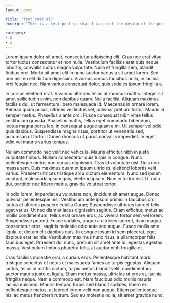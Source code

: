 ```yaml
---
layout: post

title: "Test post #1"
excerpt: "This is a test post so that I can test the design of the posts template."

category: 
- a
- z
---
```


Lorem ipsum dolor sit amet, consectetur adipiscing elit. Cras nec erat vitae tortor luctus consectetur et non nulla. Vestibulum facilisis erat quis neque lobortis, convallis luctus magna vulputate. Nulla et fringilla sem, blandit finibus orci. Morbi sit amet elit in nunc auctor varius a sit amet lorem. Sed non nisl eu elit dictum dignissim. Vivamus cursus faucibus nulla, in lacinia orci feugiat nec. Nam varius consequat dolor, quis sodales ipsum fringilla a.

In cursus eleifend erat. Vivamus ultricies tellus at rhoncus mattis. Integer sit amet sollicitudin enim, non dapibus quam. Nulla facilisi. Aliquam maximus facilisis dui, ut fermentum libero malesuada id. Maecenas in ornare lorem. Aenean quam purus, ultrices vel lectus vel, pulvinar pretium tortor. Mauris id semper metus. Phasellus a ante orci. Fusce consequat nibh vitae tellus vestibulum gravida. Phasellus mattis, tellus eget commodo bibendum, lectus magna porta leo, in consequat augue quam a mi. Ut semper vel odio quis dapibus. Suspendisse magna risus, porttitor ut venenatis sed, accumsan ut tortor. Donec rhoncus ut purus convallis imperdiet. In eget odio vel mauris varius tempus.

Nullam commodo nec velit nec vehicula. Mauris efficitur nibh in justo vulputate finibus. Nullam consectetur quis turpis in congue. Nunc pellentesque metus non cursus dignissim. Cras id vulputate nisl. Duis non massa sem. Duis maximus quam et ipsum ultricies, eleifend lobortis velit varius. Praesent ultrices tristique arcu dictum elementum. Nunc sed ipsum volutpat, malesuada ipsum quis, eleifend ipsum. Nam in tortor nisl. Ut odio dui, porttitor nec libero mattis, gravida volutpat tortor.

In odio lorem, imperdiet eu vulputate non, tincidunt sit amet augue. Donec pulvinar pellentesque nisl. Vestibulum ante ipsum primis in faucibus orci luctus et ultrices posuere cubilia Curae; Suspendisse ultricies laoreet felis eget varius. Ut nec diam et lacus dignissim sagittis. Etiam efficitur, metus ac mollis condimentum, tellus erat ornare eros, ac viverra tortor sem vel lorem. Suspendisse potenti. Fusce sodales, augue a ultricies laoreet, diam magna consectetur eros, sagittis molestie odio ante sed augue. Fusce mollis ante ligula, et dictum elit dapibus quis. In congue ipsum id sem placerat, eget dapibus erat lacinia. Vestibulum maximus nunc risus, a ullamcorper felis faucibus eget. Praesent dui nunc, pretium sit amet ante id, egestas egestas massa. Vestibulum finibus pharetra felis, at auctor nibh fringilla et.

Cras facilisis molestie orci, a cursus eros. Pellentesque habitant morbi tristique senectus et netus et malesuada fames ac turpis egestas. Aliquam luctus, tellus id mattis dictum, turpis metus blandit velit, condimentum auctor mauris justo et ligula. Etiam metus massa, ultricies ut eros et, lacinia fringilla neque. Nam a commodo est. Nam faucibus odio mollis mauris lacinia euismod. Mauris tempor, turpis sed blandit sodales, libero ex pellentesque metus, at laoreet lorem velit non augue. Etiam pellentesque nisi ac metus hendrerit rutrum. Sed eu molestie nulla, sit amet gravida nunc.